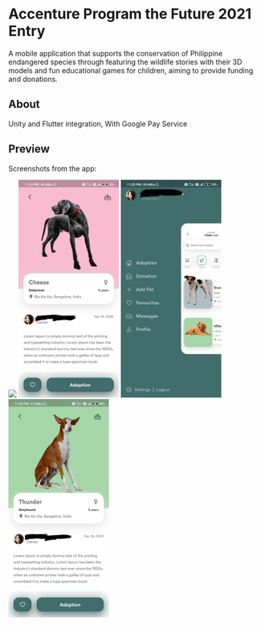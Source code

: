 # Accenture Program the Future 2021 Entry

A mobile application that supports the conservation of Philippine endangered species through featuring the wildlife stories with their 3D models and fun educational games for children, aiming to provide funding and donations.


## About

Unity and Flutter integration, With Google Pay Service
## Preview

Screenshots from the app:

<img src="images/snapshots/1jpg" width = "200"></img>
<img src="images/s2.jpg" width = "200"></img>
<img src="images/s1.jpg" width = "200"></img>
<img src="images/s3.jpg" width = "200"></img>
